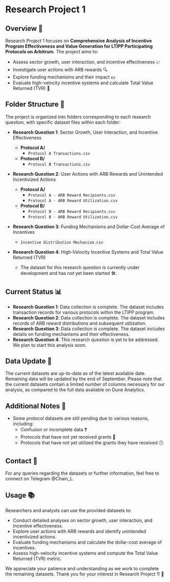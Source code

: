 # Research Project 1

## Overview 🌟
Research Project 1 focuses on **Comprehensive Analysis of Incentive Program Effectiveness and Value Generation for LTIPP Participating Protocols on Arbitrum**. The project aims to:
- Assess sector growth, user interaction, and incentive effectiveness 📈
- Investigate user actions with ARB rewards 🔍
- Explore funding mechanisms and their impact 💵
- Evaluate high-velocity incentive systems and calculate Total Value Returned (TVR) 🚀

## Folder Structure 📁
The project is organized into folders corresponding to each research question, with specific dataset files within each folder:

- **Research Question 1**: Sector Growth, User Interaction, and Incentive Effectiveness
  - **Protocol A/**
    - `Protocol A Transactions.csv`
  - **Protocol B/**
    - `Protocol B Transactions.csv`

- **Research Question 2**: User Actions with ARB Rewards and Unintended Incentivized Actions
  - **Protocol A/**
    - `Protocol A - ARB Reward Recipients.csv`
    - `Protocol A - ARB Reward Utilization.csv`
  - **Protocol B/**
    - `Protocol B - ARB Reward Recipients.csv`
    - `Protocol B - ARB Reward Utilization.csv`

- **Research Question 3**: Funding Mechanisms and Dollar-Cost Average of Incentives
  - `Incentive Distribution Mechanism.csv`

- **Research Question 4**: High-Velocity Incentive Systems and Total Value Returned (TVR)
  - The dataset for this research question is currently under development and has not yet been started 🛠️.

## Current Status 📊
- **Research Question 1**: Data collection is complete. The dataset includes transaction records for various protocols within the LTIPP program.
- **Research Question 2**: Data collection is complete. The dataset includes records of ARB reward distributions and subsequent utilization.
- **Research Question 3**: Data collection is complete. The dataset includes details on funding mechanisms and their effectiveness.
- **Research Question 4**: This research question is yet to be addressed. We plan to start this analysis soon.

## Data Update 🔄
The current datasets are up-to-date as of the latest available date. Remaining data will be updated by the end of September. Please note that the current datasets contain a limited number of columns necessary for our analysis, as compared to the full data available on Dune Analytics.

## Additional Notes 📝
- Some protocol datasets are still pending due to various reasons, including:
  - Confusion or incomplete data ❓
  - Protocols that have not yet received grants 💸
  - Protocols that have not yet utilized the grants they have received 🕒

## Contact 📲
For any queries regarding the datasets or further information, feel free to connect on Telegram @Chain_L.

## Usage 📚
Researchers and analysts can use the provided datasets to:
- Conduct detailed analyses on sector growth, user interaction, and incentive effectiveness.
- Explore user actions with ARB rewards and identify unintended incentivized actions.
- Evaluate funding mechanisms and calculate the dollar-cost average of incentives.
- Assess high-velocity incentive systems and compute the Total Value Returned (TVR) metric.

We appreciate your patience and understanding as we work to complete the remaining datasets. Thank you for your interest in Research Project 1! 🙏
